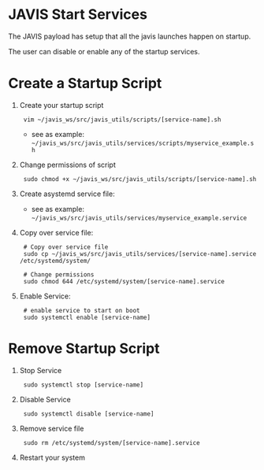 # JAVIS Start Services

The JAVIS payload has setup that all the javis launches happen on startup.

The user can disable or enable any of the startup services.

# Create a Startup Script

1. Create your startup script

        vim ~/javis_ws/src/javis_utils/scripts/[service-name].sh

    - see as example: `~/javis_ws/src/javis_utils/services/scripts/myservice_example.sh`

2. Change permissions of script

        sudo chmod +x ~/javis_ws/src/javis_utils/scripts/[service-name].sh

3. Create asystemd service file:

    - see as example: `~/javis_ws/src/javis_utils/services/myservice_example.service`

4. Copy over service file:

        # Copy over service file
        sudo cp ~/javis_ws/src/javis_utils/services/[service-name].service /etc/systemd/system/

        # Change permissions
        sudo chmod 644 /etc/systemd/system/[service-name].service

5. Enable Service:

        # enable service to start on boot
        sudo systemctl enable [service-name]

# Remove Startup Script

1. Stop Service

        sudo systemctl stop [service-name]

2. Disable Service

        sudo systemctl disable [service-name]

3. Remove service file

        sudo rm /etc/systemd/system/[service-name].service

4. Restart your system
